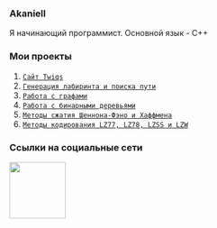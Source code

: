### Akaniell

Я начинающий программист. Основной язык - C++

### Мои проекты
1. [`Сайт Twiqs`](https://github.com/Akaniell/Twiqs)
2. [`Генерация лабиринта и поиска пути`](https://github.com/Akaniell/Maze)
3. [`Работа с графами`](https://github.com/Akaniell/Graph)
4. [`Работа с бинарными деревьями`](https://github.com/Akaniell/Tree)
5. [`Методы сжатия Шеннона-Фэно и Хаффмена`](https://github.com/Akaniell/Codes)
6. [`Методы кодирования LZ77, LZ78, LZSS и LZW`](https://github.com/Akaniell/Encryption)


### Ссылки на социальные сети
<a href="https://steamcommunity.com/profiles/76561198126156026/" ><img src="https://upload.wikimedia.org/wikipedia/commons/thumb/8/87/New_Steam_Logo_with_name.jpg/800px-New_Steam_Logo_with_name.jpg" width = 100px /> </a>
